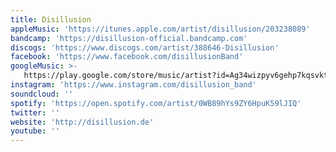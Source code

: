 ```yaml
---
title: Disillusion
appleMusic: 'https://itunes.apple.com/artist/disillusion/203238089'
bandcamp: 'https://disillusion-official.bandcamp.com'
discogs: 'https://www.discogs.com/artist/388646-Disillusion'
facebook: 'https://www.facebook.com/disillusionBand'
googleMusic: >-
   https://play.google.com/store/music/artist?id=Ag34wizpyv6gehp7kqsvkthcrh4
instagram: 'https://www.instagram.com/disillusion_band'
soundcloud: ''
spotify: 'https://open.spotify.com/artist/0WB89hYs9ZY6HpuK59lJIQ'
twitter: ''
website: 'http://disillusion.de'
youtube: ''
---
```

